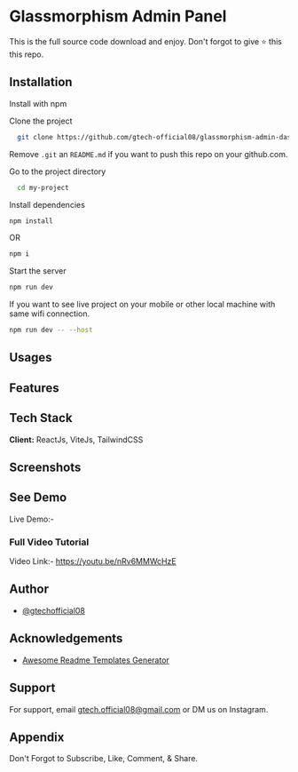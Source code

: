 
# Glassmorphism Admin Panel

This is the full source code download and enjoy. Don't forgot to give ⭐ this this repo.



## Installation

Install with npm

Clone the project

```bash
  git clone https://github.com/gtech-official08/glassmorphism-admin-dashboard.git
```

Remove `.git` an `README.md` if you want to push this repo on your github.com.

Go to the project directory

```bash
  cd my-project
```

Install dependencies

``` bash
npm install
```
OR 

```bash
npm i
```

Start the server

``` bash
npm run dev
```

If you want to see live project on your mobile or other local machine with same wifi connection.

```bash
npm run dev -- --host
```


## Usages



## Features



## Tech Stack

**Client:** ReactJs, ViteJs, TailwindCSS


## Screenshots


## See Demo

Live Demo:- 


### Full Video Tutorial
Video Link:- https://youtu.be/nRv6MMWcHzE


## Author

- [@gtechofficial08](https://github.com/gtech-official08)


## Acknowledgements

 - [Awesome Readme Templates Generator](https://readme.so/)


## Support

For support, email gtech.official08@gmail.com or DM us on Instagram.


## Appendix

Don't Forgot to Subscribe, Like, Comment, & Share.




